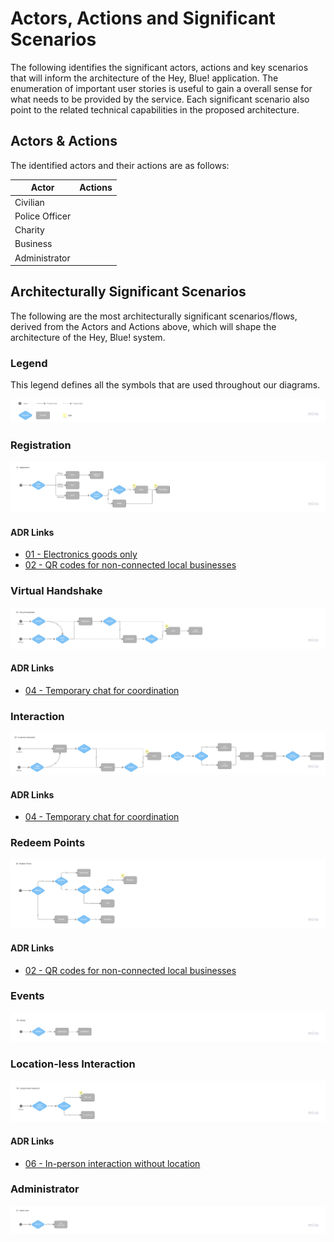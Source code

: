 # Actors, Actions and Significant Scenarios

The following identifies the significant actors, actions and key scenarios that will inform the architecture of the Hey, Blue! application. The enumeration of important user stories is useful to gain a overall sense for what needs to be provided by the service. Each significant scenario also point to the related technical capabilities in the proposed architecture.

## Actors & Actions

The identified actors and their actions are as follows:

| Actor          | Actions |
| -------------- | ------- |
| Civilian       ||
| Police Officer ||
| Charity        ||
| Business       ||
| Administrator  ||

## Architecturally Significant Scenarios

The following are the most architecturally significant scenarios/flows, derived from the Actors and Actions above, which will shape the architecture of the Hey, Blue! system.

### Legend

This legend defines all the symbols that are used throughout our diagrams.

![Legend](./../assets/scenario-legend.jpg)

### Registration

![Registration Scenario](./../assets/scenario-01.jpg)

#### ADR Links
- [01 - Electronics goods only](./adr/01-electronic-goods.md)
- [02 - QR codes for non-connected local businesses](./adr/02-business-qr-codes.md)

### Virtual Handshake

![Virtual Handshake Scenario](./../assets/scenario-02.jpg)

#### ADR Links
- [04 - Temporary chat for coordination](./adr/04-chats.md)

### Interaction

![Interactive Scenario](./../assets/scenario-03.jpg)

#### ADR Links
- [04 - Temporary chat for coordination](./adr/04-chats.md)

### Redeem Points

![Redeem Points Scenario](./../assets/scenario-04.jpg)

#### ADR Links
- [02 - QR codes for non-connected local businesses](./adr/02-business-qr-codes.md)

### Events

![Events Scenario](./../assets/scenario-05.jpg)

### Location-less Interaction

![Locationless Interaction Scenario](./../assets/scenario-06.jpg)

#### ADR Links
- [06 - In-person interaction without location](./adr/06-interaction-no-location.md)

### Administrator

![Adminitrator Scenario](./../assets/scenario-07.jpg)